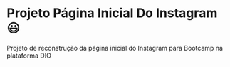 # Projeto Página Inicial Do Instagram :smiley:



Projeto de reconstrução da página inicial do Instagram para Bootcamp na plataforma DIO



